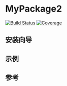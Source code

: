 # MyPackage2

[![Build Status](https://github.com/zhanghh0108/MyPackage2.jl/workflows/CI/badge.svg)](https://github.com/zhanghh0108/MyPackage2.jl/actions)
[![Coverage](https://codecov.io/gh/zhanghh0108/MyPackage2.jl/branch/master/graph/badge.svg)](https://codecov.io/gh/zhanghh0108/MyPackage2.jl)

## 安装向导

## 示例

## 参考







